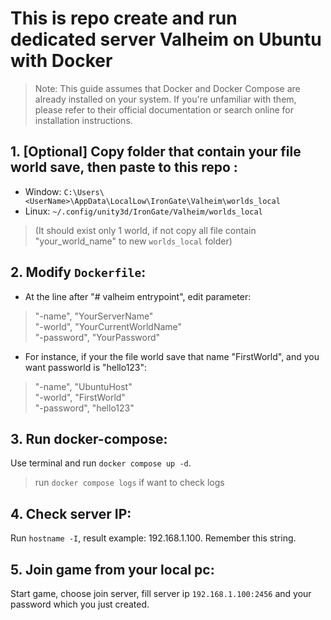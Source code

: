 # This is repo create and run dedicated server Valheim on Ubuntu with Docker
> Note: This guide assumes that Docker and Docker Compose are already installed on your system. If you're unfamiliar with them, please refer to their official documentation or search online for installation instructions.

## 1. [Optional] Copy folder that contain your file world save, then paste to this repo :
* Window: `C:\Users\<UserName>\AppData\LocalLow\IronGate\Valheim\worlds_local`
* Linux: `~/.config/unity3d/IronGate/Valheim/worlds_local`

> (It should exist only 1 world, if not copy all file contain "your_world_name" to new `worlds_local` folder)

## 2. Modify `Dockerfile`:
* At the line after "# valheim entrypoint", edit parameter:
> "-name", "YourServerName" \
> "-world", "YourCurrentWorldName" \
> "-password", "YourPassword"
* For instance, if your the file world save that name "FirstWorld", and you want passworld is "hello123":
> "-name", "UbuntuHost" \
> "-world", "FirstWorld" \
> "-password", "hello123"

## 3. Run docker-compose:
Use terminal and run `docker compose up -d`.
> run `docker compose logs` if want to check logs

## 4. Check server IP:
Run `hostname -I`, result example: 192.168.1.100. Remember this string.

## 5. Join game from your local pc:
Start game, choose join server, fill server ip `192.168.1.100:2456` and your password which you just created.